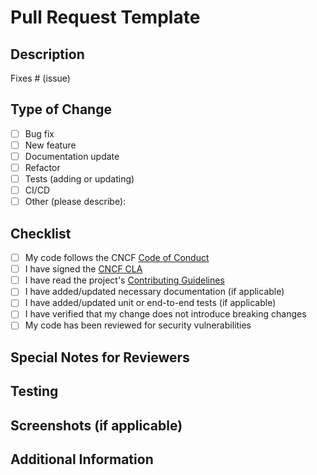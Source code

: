 # Pull Request Template

## Description

<!--
Thank you for contributing to the project! Please provide a short description explaining the **what** and **why** of this pull request.
-->

Fixes # (issue)

## Type of Change

<!--
Please delete options that are not relevant.
-->

- [ ] Bug fix
- [ ] New feature
- [ ] Documentation update
- [ ] Refactor
- [ ] Tests (adding or updating)
- [ ] CI/CD
- [ ] Other (please describe):

## Checklist

- [ ] My code follows the CNCF [Code of Conduct](https://github.com/cncf/foundation/blob/main/code-of-conduct.md)
- [ ] I have signed the [CNCF CLA](https://identity.linuxfoundation.org/projects/cncf)
- [ ] I have read the project's [Contributing Guidelines](CONTRIBUTING.md)
- [ ] I have added/updated necessary documentation (if applicable)
- [ ] I have added/updated unit or end-to-end tests (if applicable)
- [ ] I have verified that my change does not introduce breaking changes
- [ ] My code has been reviewed for security vulnerabilities

## Special Notes for Reviewers

<!--
Are there areas where reviewers should focus?
Any background context or technical details to share?
-->

## Testing

<!--
Describe the testing strategy used for this change.
Include instructions to reproduce, if applicable.
-->

## Screenshots (if applicable)

<!--
If visual changes are part of this PR, consider adding before/after screenshots.
-->

## Additional Information

<!--
Add any additional information or context about the pull request here.
-->
